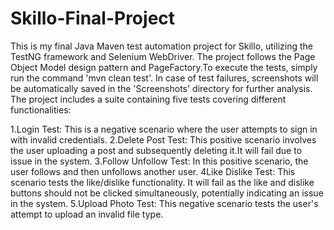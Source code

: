 # Skillo-Final-Project
This is my final Java Maven test automation project for Skillo, utilizing the TestNG framework and Selenium WebDriver. 
The project follows the Page Object Model design pattern and PageFactory.To execute the tests, simply run the command 'mvn clean test'.
In case of test failures, screenshots will be automatically saved in the 'Screenshots' directory for further analysis.
The project includes a suite containing five tests covering different functionalities:

1.Login Test: This is a negative scenario where the user attempts to sign in with invalid credentials.
2.Delete Post Test: This positive scenario involves the user uploading a post and subsequently deleting it.It will fail due to issue in the system.
3.Follow Unfollow Test: In this positive scenario, the user follows and then unfollows another user.
4Like Dislike Test: This scenario tests the like/dislike functionality. It will fail as the like and dislike buttons should not be clicked simultaneously, potentially indicating an issue in the system.
5.Upload Photo Test: This negative scenario tests the user's attempt to upload an invalid file type.


